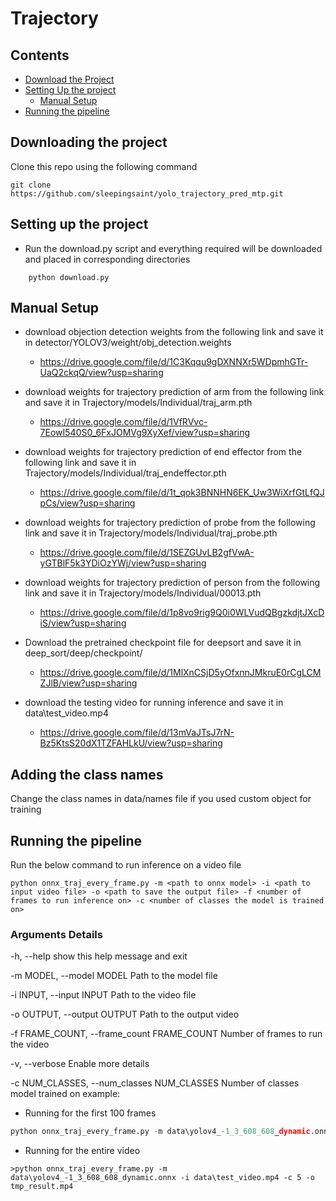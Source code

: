 # Trajectory

## Contents

* [Download the Project](#downloading-the-project)
* [Setting Up the project](#setting-up-the-project)
	* [Manual Setup](#manual-setup)
* [Running the pipeline](#running-the-pipeline)

## Downloading the project

Clone this repo using the following command 

```shell
git clone https://github.com/sleepingsaint/yolo_trajectory_pred_mtp.git
```

## Setting up the project

* Run the download.py script and everything required will be downloaded and placed in corresponding directories

```shell
	python download.py
```

## Manual Setup 

* download objection detection weights from the following link and save it in detector/YOLOV3/weight/obj_detection.weights

	* https://drive.google.com/file/d/1C3Kqqu9gDXNNXr5WDpmhGTr-UaQ2ckqQ/view?usp=sharing 

* download weights for trajectory prediction of arm from the following link and save it in Trajectory/models/Individual/traj_arm.pth
	* https://drive.google.com/file/d/1VfRVvc-7EowI540S0_6FxJOMVg9XyXef/view?usp=sharing 

* download weights for trajectory prediction of end effector from the following link and save it in Trajectory/models/Individual/traj_endeffector.pth 
	* https://drive.google.com/file/d/1t_qok3BNNHN6EK_Uw3WiXrfGtLfQJpCs/view?usp=sharing 

* download weights for trajectory prediction of probe from the following link and save it in Trajectory/models/Individual/traj_probe.pth 
	* https://drive.google.com/file/d/1SEZGUvLB2gfVwA-yGTBlF5k3YDiOzYWj/view?usp=sharing 

* download weights for trajectory prediction of person from the following link and save it in Trajectory/models/Individual/00013.pth 
	* https://drive.google.com/file/d/1p8vo9rig9Q0i0WLVudQBgzkdjtJXcDiS/view?usp=sharing 

* Download the pretrained checkpoint file for deepsort and save it in deep_sort/deep/checkpoint/
	* https://drive.google.com/file/d/1MlXnCSjD5yOfxnnJMkruE0rCgLCMZJlB/view?usp=sharing

* download the testing video for running inference and save it in data\test_video.mp4
	* https://drive.google.com/file/d/13mVaJTsJ7rN-Bz5KtsS20dX1TZFAHLkU/view?usp=sharing


## Adding the class names
Change the class names in data/names file if you used custom object for training

## Running the pipeline

Run the below command to run inference on a video file

```shell
python onnx_traj_every_frame.py -m <path to onnx model> -i <path to input video file> -o <path to save the output file> -f <number of frames to run inference on> -c <number of classes the model is trained on>
```

### Arguments Details
  -h, --help            show this help message and exit

  -m MODEL, --model MODEL Path to the model file

  -i INPUT, --input INPUT Path to the video file
  
  -o OUTPUT, --output OUTPUT Path to the output video

  -f FRAME_COUNT, --frame_count FRAME_COUNT Number of frames to run the video

  -v, --verbose         Enable more details
  
  -c NUM_CLASSES, --num_classes NUM_CLASSES
                        Number of classes model trained on
example:

* Running for the first 100 frames

```python
python onnx_traj_every_frame.py -m data\yolov4_-1_3_608_608_dynamic.onnx -i data\test_video.mp4 -f 100 -c 5 -o tmp_result.mp4
```

* Running for the entire video
```shell
>python onnx_traj_every_frame.py -m data\yolov4_-1_3_608_608_dynamic.onnx -i data\test_video.mp4 -c 5 -o tmp_result.mp4
```